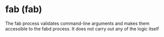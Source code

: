fab (fab)
===

The fab process validates command-line arguments and makes them accessible to
the fabd process. It does not carry out any of the logic itself
